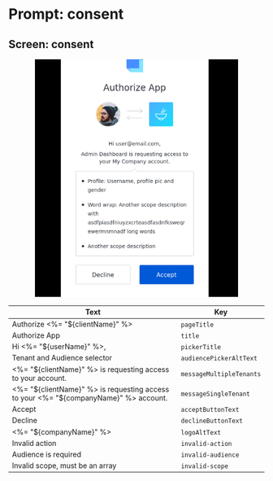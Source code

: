 # Prompt: consent

## Screen: consent

<p style="text-align: center;">
  <img alt="consent reference screenshot" class="ul-prompt-screenshot" data-ul-prompt="consent" src="/media/articles/universal-login/text-customization/consent.png" style="width: 400px;"/>
</p>

|Text|Key|
|----------|----------|
|Authorize <%= "${clientName}" %>|`pageTitle`|
|Authorize App|`title`|
|Hi <%= "${userName}" %>,|`pickerTitle`|
|Tenant and Audience selector|`audiencePickerAltText`|
|<%= "${clientName}" %> is requesting access to your account.|`messageMultipleTenants`|
|<%= "${clientName}" %> is requesting access to your <%= "${companyName}" %> account.|`messageSingleTenant`|
|Accept|`acceptButtonText`|
|Decline|`declineButtonText`|
|<%= "${companyName}" %>|`logoAltText`|
|Invalid action|`invalid-action`|
|Audience is required|`invalid-audience`|
|Invalid scope, must be an array|`invalid-scope`|
